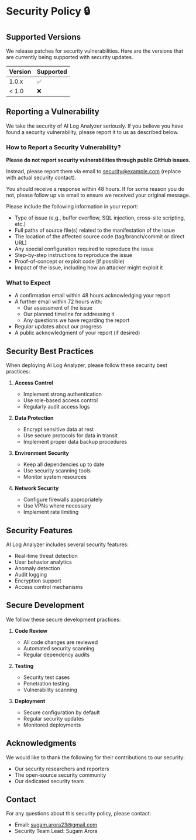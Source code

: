 # Security Policy 🔒

## Supported Versions

We release patches for security vulnerabilities. Here are the versions that are currently being supported with security updates.

| Version | Supported          |
| ------- | ------------------ |
| 1.0.x   | :white_check_mark: |
| < 1.0   | :x:                |

## Reporting a Vulnerability

We take the security of AI Log Analyzer seriously. If you believe you have found a security vulnerability, please report it to us as described below.

### How to Report a Security Vulnerability?

**Please do not report security vulnerabilities through public GitHub issues.**

Instead, please report them via email to security@example.com (replace with actual security contact).

You should receive a response within 48 hours. If for some reason you do not, please follow up via email to ensure we received your original message.

Please include the following information in your report:

- Type of issue (e.g., buffer overflow, SQL injection, cross-site scripting, etc.)
- Full paths of source file(s) related to the manifestation of the issue
- The location of the affected source code (tag/branch/commit or direct URL)
- Any special configuration required to reproduce the issue
- Step-by-step instructions to reproduce the issue
- Proof-of-concept or exploit code (if possible)
- Impact of the issue, including how an attacker might exploit it

### What to Expect

- A confirmation email within 48 hours acknowledging your report
- A further email within 72 hours with:
  - Our assessment of the issue
  - Our planned timeline for addressing it
  - Any questions we have regarding the report
- Regular updates about our progress
- A public acknowledgment of your report (if desired)

## Security Best Practices

When deploying AI Log Analyzer, please follow these security best practices:

1. **Access Control**
   - Implement strong authentication
   - Use role-based access control
   - Regularly audit access logs

2. **Data Protection**
   - Encrypt sensitive data at rest
   - Use secure protocols for data in transit
   - Implement proper data backup procedures

3. **Environment Security**
   - Keep all dependencies up to date
   - Use security scanning tools
   - Monitor system resources

4. **Network Security**
   - Configure firewalls appropriately
   - Use VPNs where necessary
   - Implement rate limiting

## Security Features

AI Log Analyzer includes several security features:

- Real-time threat detection
- User behavior analytics
- Anomaly detection
- Audit logging
- Encryption support
- Access control mechanisms

## Secure Development

We follow these secure development practices:

1. **Code Review**
   - All code changes are reviewed
   - Automated security scanning
   - Regular dependency audits

2. **Testing**
   - Security test cases
   - Penetration testing
   - Vulnerability scanning

3. **Deployment**
   - Secure configuration by default
   - Regular security updates
   - Monitored deployments

## Acknowledgments

We would like to thank the following for their contributions to our security:

- Our security researchers and reporters
- The open-source security community
- Our dedicated security team

## Contact

For any questions about this security policy, please contact:
- Email: sugam.arora23@gmail.com
- Security Team Lead: Sugam Arora